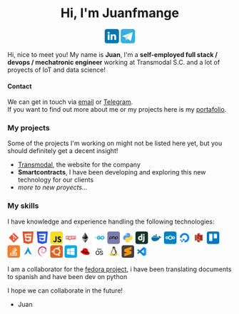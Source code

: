 <h1 align="center">Hi, I'm Juanfmange</h1>


    
   <p align="center"> <a href="https://www.linkedin.com/in/juanmange/"><img height="32" width="32" src="https://raw.githubusercontent.com/edent/SuperTinyIcons/master/images/svg/linkedin.svg" /></a>
<a href="https://t.me/therealjuanelo"><img height="32" width="32" src="https://raw.githubusercontent.com/edent/SuperTinyIcons/master/images/svg/telegram.svg" /></a></p>



Hi, nice to meet you! My name is **Juan**,
I'm a **self-employed full stack / devops / mechatronic engineer** working at Transmodal S.C. and a lot of proyects of IoT and data science!<br>


#### Contact

We can get in touch via [email](mailto:juanfmange@gmail.com) or [Telegram](https://t.me/therealjuanelo).<br>
If you want to find out more about me or my projects here is my [portafolio](https://juanfmange.github.io).

### My projects

Some of the projects I'm working on might not be listed here yet, but you should definitely get a decent insight!

- [Transmodal](http://www.transmodal.com.mx), the website for the company 
- <b>Smartcontracts</b>, I have been developing and exploring this new technology for our clients
- _more to new proyects..._

### My skills

I have knowledge and experience handling the following technologies:

<p align="left">
    <img height="28" width="28" src="https://raw.githubusercontent.com/edent/SuperTinyIcons/master/images/svg/git.svg" />
    <img height="28" width="28" src="https://raw.githubusercontent.com/edent/SuperTinyIcons/master/images/svg/html5.svg" />
    <img height="28" width="28" src="https://raw.githubusercontent.com/edent/SuperTinyIcons/master/images/svg/css3.svg" />
    <img height="28" width="28" src="https://raw.githubusercontent.com/edent/SuperTinyIcons/master/images/svg/javascript.svg" />
    <img height="28" width="28" src="https://raw.githubusercontent.com/edent/SuperTinyIcons/master/images/svg/npm.svg" />
    <img height="28" width="28" src="https://raw.githubusercontent.com/edent/SuperTinyIcons/master/images/svg/ethereum.svg" />
    <img height="28" width="28" src="https://raw.githubusercontent.com/edent/SuperTinyIcons/master/images/svg/go.svg" />
<img height="28" width="28" src="https://raw.githubusercontent.com/edent/SuperTinyIcons/master/images/svg/php.svg" />
    <img height="28" width="28" src="https://raw.githubusercontent.com/edent/SuperTinyIcons/master/images/svg/python.svg" />
<img height="28" width="28" src="https://raw.githubusercontent.com/edent/SuperTinyIcons/master/images/svg/djangoproject.svg" />
    <img height="28" width="28" src="https://raw.githubusercontent.com/edent/SuperTinyIcons/master/images/svg/docker.svg" />
<img height="28" width="28" src="https://raw.githubusercontent.com/edent/SuperTinyIcons/master/images/svg/nextcloud.svg" />
    <img height="28" width="28" src="https://raw.githubusercontent.com/edent/SuperTinyIcons/master/images/svg/digitalocean.svg" />
    <img height="28" width="28" src="https://raw.githubusercontent.com/edent/SuperTinyIcons/master/images/svg/amazon_s3.svg" />
    <img height="28" width="28" src="https://raw.githubusercontent.com/edent/SuperTinyIcons/master/images/svg/trello.svg" />
    <img height="28" width="28" src="https://raw.githubusercontent.com/edent/SuperTinyIcons/master/images/svg/stackoverflow.svg" />
    <img height="28" width="28" src="https://raw.githubusercontent.com/edent/SuperTinyIcons/master/images/svg/arch_linux.svg" />
<img height="28" width="28" src="https://raw.githubusercontent.com/edent/SuperTinyIcons/master/images/svg/debian.svg" />
    <img height="28" width="28" src="https://raw.githubusercontent.com/edent/SuperTinyIcons/master/images/svg/ubuntu.svg" />
    <img height="28" width="28" src="https://raw.githubusercontent.com/edent/SuperTinyIcons/master/images/svg/windows.svg" />
<img height="28" width="28" src="https://raw.githubusercontent.com/edent/SuperTinyIcons/master/images/svg/redhat.svg" />
<img height="28" width="28" src="https://raw.githubusercontent.com/edent/SuperTinyIcons/master/images/svg/macos.svg" />
<img height="28" width="28" src="https://raw.githubusercontent.com/edent/SuperTinyIcons/master/images/svg/linux.svg" />
    <img height="28" width="28" src="https://raw.githubusercontent.com/edent/SuperTinyIcons/master/images/svg/sublimetext.svg" />
<img height="28" width="28" src="https://raw.githubusercontent.com/edent/SuperTinyIcons/master/images/svg/visualstudiocode.svg" />
</p>

I am a collaborator for the [fedora project](https://start.fedoraproject.org/), i have been translating documents to spanish and have been dev on python


I hope we can collaborate in the future!

- Juan

<!---
juanfmange/juanfmange is a ✨ special ✨ repository because its `README.md` (this file) appears on your GitHub profile.
You can click the Preview link to take a look at your changes.
--->
